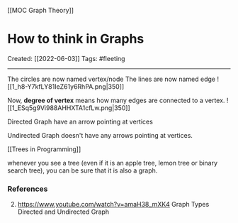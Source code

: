 [[MOC Graph Theory]]

# How to think in Graphs
Created:  [[2022-06-03]]
Tags: #fleeting 

---
The circles are now named vertex/node
The lines are now named edge
![[1_h8-Y7kfLY81IeZ61y6RhPA.png|350]]


Now, **degree of vertex** means how many edges are connected to a vertex.
![[1_ESq5g9Vi988AHHXTA1cfLw.png|350]]

Directed Graph have an arrow pointing at vertices

Undirected Graph doesn't have any arrows pointing at vertices.

[[Trees in Programming]]

whenever you see a tree (even if it is an apple tree, lemon tree or binary search tree), you can be sure that it is also a graph.







### References
2. https://www.youtube.com/watch?v=amaH38_mXK4  Graph Types Directed and Undirected Graph
